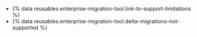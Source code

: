 * {% data reusables.enterprise-migration-tool.link-to-support-limitations %}
* {% data reusables.enterprise-migration-tool.delta-migrations-not-supported %}
